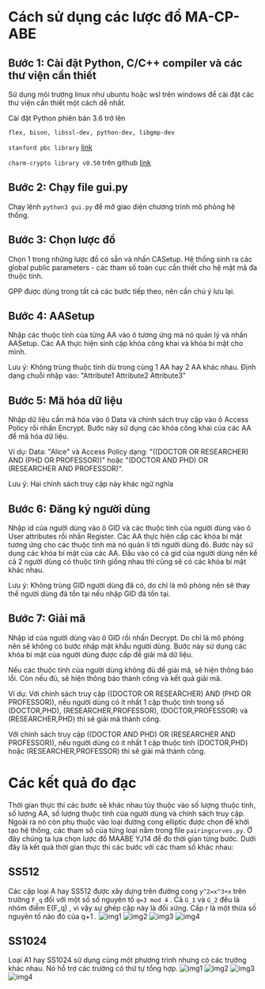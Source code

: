 # Cách sử dụng các lược đồ MA-CP-ABE
## Bước 1: Cài đặt Python, C/C++ compiler và các thư viện cần thiết
Sử dụng môi trường linux như ubuntu hoặc wsl trên windows để cài đặt các thư viện cần thiết một cách dễ nhất.

Cài đặt Python phiên bản 3.6 trở lên

`flex, bison, libssl-dev, python-dev, libgmp-dev`

`stanford pbc library` [link](https://crypto.stanford.edu/pbc/)

`charm-crypto library v0.50` trên github [link](https://jhuisi.github.io/charm/)
## Bước 2: Chạy file gui.py
Chạy lệnh `python3 gui.py` để mở giao diện chương trình mô phỏng hệ thống.
## Bước 3: Chọn lược đồ
Chọn 1 trong những lược đồ có sẵn và nhấn CASetup. Hệ thống sinh ra các global public parameters - các tham số toàn cục cần thiết cho hệ mật mã đa thuộc tính.

GPP được dùng trong tất cả các bước tiếp theo, nên cần chú ý lưu lại.

## Bước 4: AASetup
Nhập các thuộc tính của từng AA vào ô tương ứng mà nó quản lý và nhấn AASetup.
Các AA thực hiện sinh cặp khóa công khai và khóa bí mật cho mình.

Lưu ý: Không trùng thuộc tính dù trong cùng 1 AA hay 2 AA khác nhau.
Định dạng chuỗi nhập vào: "Attribute1 Attribute2 Attribute3"
## Bước 5: Mã hóa dữ liệu
Nhập dữ liệu cần mã hóa vào ô Data và chính sách truy cập vào ô Access Policy rồi nhấn Encrypt.
Bước này sử dụng các khóa công khai của các AA để mã hóa dữ liệu.

Ví dụ:
Data: "Alice" và Access Policy dạng: "((DOCTOR OR RESEARCHER) AND (PHD OR PROFESSOR))" hoặc "(DOCTOR AND PHD) OR (RESEARCHER AND PROFESSOR)". 

Lưu ý: Hai chính sách truy cập này khác ngữ nghĩa
## Bước 6: Đăng ký người dùng
Nhập id của người dùng vào ô GID và các thuộc tính của người dùng vào ô User attributes rồi nhấn Register.
Các AA thực hiện cấp các khóa bí mật tương ứng cho các thuộc tính mà nó quản lí tới người dùng đó. Bước này sử dụng các khóa bí mật của các AA. Đầu vào có cả gid của người dùng nên kể cả 2 người dùng có thuộc tính giống nhau thì cũng sẽ có các khóa bí mật khác nhau.

Lưu ý: Không trùng GID người dùng đã có, do chỉ là mô phỏng nên sẽ thay thế người dùng đã tồn tại nếu nhập GID đã tồn tại.
## Bước 7: Giải mã
Nhập id của người dùng vào ô GID rồi nhấn Decrypt. Do chỉ là mô phỏng nên sẽ không có bước nhập mật khẩu người dùng.
Bước này sử dụng các khóa bí mật của người dùng được cấp để giải mã dữ liệu.

Nếu các thuộc tính của người dùng không đủ để giải mã, sẽ hiện thông báo lỗi. Còn nếu đủ, sẽ hiện thông báo thành công và kết quả giải mã.

Ví dụ: Với chính sách truy cập ((DOCTOR OR RESEARCHER) AND (PHD OR PROFESSOR)),
nếu người dùng có ít nhất 1 cặp thuộc tính trong số (DOCTOR,PHD), (RESEARCHER,PROFESSOR), (DOCTOR,PROFESSOR) và (RESEARCHER,PHD) thì sẽ giải mã thành công.

Với chính sách truy cập ((DOCTOR AND PHD) OR (RESEARCHER AND PROFESSOR)),
nếu người dùng có ít nhất 1 cặp thuộc tính (DOCTOR,PHD) hoặc (RESEARCHER,PROFESSOR) thì sẽ giải mã thành công.

# Các kết quả đo đạc
Thời gian thực thi các bước sẽ khác nhau tùy thuộc vào số lượng thuộc tính, số lượng AA, số lượng thuộc tính của người dùng và chính sách truy cập.
Ngoài ra nó còn phụ thuộc vào loại đường cong elliptic được chọn để khởi tạo hệ thống, các tham số của từng loại nằm trong file `pairingcurves.py`. Ở đây chúng ta lựa chọn lược đồ MAABE YJ14 để đo thời gian từng bước.
Dưới đây là kết quả thời gian thực thi các bước với các tham số khác nhau:
## SS512
Các cặp loại A hay SS512 được xây dựng trên đường cong `y^2=x^3+x` trên trường `F_q` đối với một số số nguyên tố `q=3 mod 4` . Cả `G_1` và `G_2` đều là nhóm điểm E(F_q) , vì vậy sự ghép cặp này là đối xứng. Cấp r là một thừa số nguyên tố nào đó của q+1 .
![img1](time_measurement_results/A/AASetup.png)
![img2](time_measurement_results/A/UserKeygen.png)
![img3](time_measurement_results/A/Encrypt.png)
![img4](time_measurement_results/A/Decrypt.png)
## SS1024
Loại A1 hay SS1024 sử dụng cùng một phương trình nhưng có các trường khác nhau. Nó hỗ trợ các trường có thứ tự tổng hợp.
![img1](time_measurement_results/A1/AASetup.png)
![img2](time_measurement_results/A1/UserKeygen.png)
![img3](time_measurement_results/A1/Encrypt.png)
![img4](time_measurement_results/A1/Decrypt.png)